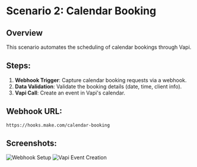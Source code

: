 # Scenario 2: Calendar Booking

## Overview
This scenario automates the scheduling of calendar bookings through Vapi.

## Steps:
1. **Webhook Trigger**: Capture calendar booking requests via a webhook.
2. **Data Validation**: Validate the booking details (date, time, client info).
3. **Vapi Call**: Create an event in Vapi's calendar.

## Webhook URL:
`https://hooks.make.com/calendar-booking`

## Screenshots:
![Webhook Setup](screenshot3.png)
![Vapi Event Creation](screenshot4.png)
